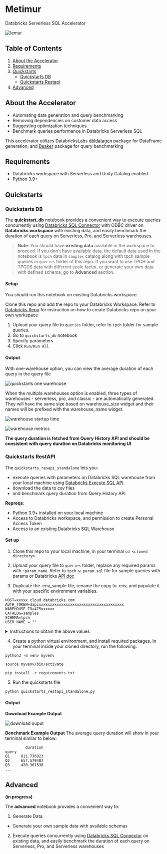 # Metimur 
Databricks Serverless SQL Accelerator

![lemur](./assets/lemur1.png)

## Table of Contents
1. [About the Accelerator](#about-the-accelerator)
2. [Requirements](#requirements)
3. [Quickstarts](#quickstarts)
    * [Quickstarts DB](#quickstarts-db)
    * [Quickstarts Restapi](#quickstarts-restapi)
4. [Advanced](#advanced)

## About the Accelerator

* Automating data generation and query benchmarking
* Removing dependencies on customer data access
* Suggesting optimization techniques
* Benchmark queries performance in Databricks Serverless SQL

This accelerator utilizes DatabricksLabs [dbldatagen](https://github.com/databrickslabs/dbldatagen) package for DataFrame generation, and [Beaker](https://github.com/goodwillpunning/beaker) package for query benchmarking 



## Requirements
* Databricks workspace with Serverless and Unity Catalog enabled
* Python 3.9+

## Quickstarts

### Quickstarts DB

The **quickstart_db** notebook provides a convenient way to execute queries concurrently using [Databricks SQL Connector](https://docs.databricks.com/en/dev-tools/python-sql-connector.html) with ODBC driver on **Databricks workspace** with existing data, and easily benchmark the duration of each query on Serverless, Pro, and Serverless warehouses.  

>**Note**: You should have **existing data** available in the workspace to proceed. If you don't have available data, the default data used in the notebook is `tpch` data in `samples` catalog along with tpch sample queries in `queries` folder of this repo. If you want to use TPCH and TPCDS data with different scale factor, or generate your own data with defined schema, go to **Advanced** section.


#### Setup

You should run this notebook on existing Databricks workspace.

Clone this repo and add the repo to your Databricks Workspace. Refer to [Databricks Repo](https://docs.databricks.com/en/repos/repos-setup.html) for instruction on how to create Databricks repo on your own workspace

1. Upload your query file to `queries` folder, refer to `tpch` folder for sample queries.
2. Go to `quickstarts_db` notebook
3. Specify parameters
4. Click `Run/Run All`

#### Output

With one-warehouse option, you can view the average duration of each query in the query file

![quickstarts one warehouse](./assets/quickstarts_onewh.png)

When the multiple warehouses option is enabled, three types of warehouses - serverless, pro, and classic - are automatically generated. They will have the same size based on warehouse_size widget and their names will be prefixed with the warehouse_name widget.

![warehouse startup time](./assets/warehouses_startup.png)

![warehouse metrics](./assets/warehouses_metrics.png)

**The query duration is fetched from Query History API and should be consistent with query duration on Databricks monitoring UI**

### Quickstarts RestAPI

The `quickstarts_resapi_standalone` lets you:

* execute queries with parameters on Databricks SQL warehouse from your local machine using [Databricks Execute SQL API](https://docs.databricks.com/api/workspace/statementexecution/executestatement). 
* download the data to csv files
* and benchmark query duration from Query History API

**Repreqs**:
* Python 3.9+ installed on your local machine
* Access to Databricks workspace, and permission to create Personal Access Token
* Access to an existing Databricks SQL Warehouse

#### Set up

1. Clone this repo to your local machine, in your terminal `cd <cloned directory>`

2. Upload your query file to `queries` folder, replace any required params with `:param_name`. Refer to `tpch_w_param.sql` file for sample queries with params or Databricks [API doc](https://docs.databricks.com/api/workspace/statementexecution/executestatement)

3. Duplicate the .env_sample file, rename the copy to .env, and populate it with your specific environment variables.
```
HOST=xxxxx.cloud.databricks.com
AUTH_TOKEN=dapixxxxxxxxxxxxxxxxxxxxxxxxxxxxxxxxxxxxxx
WAREHOUSE_ID=475xxxxxx
CATALOG=samples
SCHEMA=tpch
USER_NAME = ""
```
<details>
<summary>Instructions to obtain the above values</summary>

* HOST: aka [Workspace Instance Name](https://docs.databricks.com/en/workspace/workspace-details.html) can be located on the browser when you login to Databricks workspace

* AUTH_TOKEN: aka Databricks [personal access token](https://docs.databricks.com/en/workspace/workspace-details.html)

* WAREHOUSE_ID: Use an already-existed warehouse or create a new one in your Databricks workspace before proceeding. From Databricks workspace, go to `SQL Warhouses`, choose your warehouse, `Connection details`, the warehouse ID is the last part of HTTP path `/sql/1.0/warehouses/<warehouse_id>`

* CATALOG and SCHEMA: of the tables you want to query

* USER_NAME: the user name you used to access the workspace and run the queries

</details>


4. Create a python virtual environment, and install required packages. In your terminal inside your cloned directory, run the following:
```
python3 -m venv myvenv

source myvenv/bin/activate

pip install -r requirements.txt
```

5. Run the quickstarts file

```
python quickstarts_restapi_standalone.py 
```

#### Output

**Download Example Output**

![download ouput](assets/download_example.png)

**Benchmark Example Output**
The average query duration will show in your terminal similar to below:
```
         duration
query            
Q1     811.776923
Q2     657.579487
Q3     420.361538
...
```



## Advanced 
**(in progress)**

The **advanced** notebook provides a convenient way to:  
1. Generate Data
* Generate your own sample data with available schemas
2. Execute queries concurrently using [Databricks SQL Connector](https://docs.databricks.com/en/dev-tools/python-sql-connector.html) on existing data, and easily benchmark the duration of each query on Serverless, Pro, and Serverless warehouses